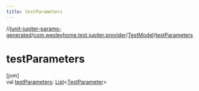 ```yaml
---
title: testParameters
---
```

//[junit-jupiter-params-generated](../../../index.html)/[com.wesleyhome.test.jupiter.provider](../index.html)/[TestModel](index.html)/[testParameters](test-parameters.html)



# testParameters



[jvm]\
val [testParameters](test-parameters.html): [List](https://kotlinlang.org/api/latest/jvm/stdlib/kotlin.collections/-list/index.html)&lt;[TestParameter](../-test-parameter/index.html)&gt;




